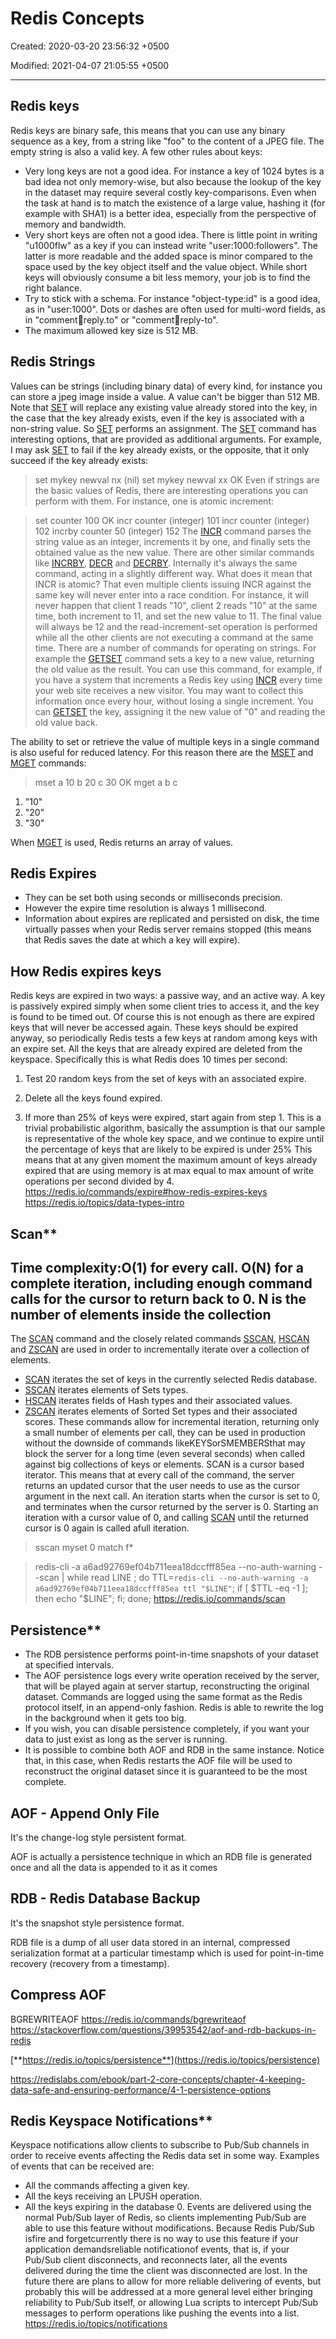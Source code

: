 # Redis Concepts

Created: 2020-03-20 23:56:32 +0500

Modified: 2021-04-07 21:05:55 +0500

---

## Redis keys

Redis keys are binary safe, this means that you can use any binary sequence as a key, from a string like "foo" to the content of a JPEG file. The empty string is also a valid key.
A few other rules about keys:

- Very long keys are not a good idea. For instance a key of 1024 bytes is a bad idea not only memory-wise, but also because the lookup of the key in the dataset may require several costly key-comparisons. Even when the task at hand is to match the existence of a large value, hashing it (for example with SHA1) is a better idea, especially from the perspective of memory and bandwidth.
- Very short keys are often not a good idea. There is little point in writing "u1000flw" as a key if you can instead write "user:1000:followers". The latter is more readable and the added space is minor compared to the space used by the key object itself and the value object. While short keys will obviously consume a bit less memory, your job is to find the right balance.
- Try to stick with a schema. For instance "object-type:id" is a good idea, as in "user:1000". Dots or dashes are often used for multi-word fields, as in "comment:1234:reply.to" or "comment:1234:reply-to".
- The maximum allowed key size is 512 MB.

## Redis Strings

Values can be strings (including binary data) of every kind, for instance you can store a jpeg image inside a value. A value can't be bigger than 512 MB.
Note that [SET](https://redis.io/commands/set) will replace any existing value already stored into the key, in the case that the key already exists, even if the key is associated with a non-string value. So [SET](https://redis.io/commands/set) performs an assignment.
The [SET](https://redis.io/commands/set) command has interesting options, that are provided as additional arguments. For example, I may ask [SET](https://redis.io/commands/set) to fail if the key already exists, or the opposite, that it only succeed if the key already exists:

> set mykey newval nx
(nil)
> set mykey newval xx
OK
Even if strings are the basic values of Redis, there are interesting operations you can perform with them. For instance, one is atomic increment:

> set counter 100
OK
> incr counter
(integer) 101
> incr counter
(integer) 102
> incrby counter 50
(integer) 152
The [INCR](https://redis.io/commands/incr) command parses the string value as an integer, increments it by one, and finally sets the obtained value as the new value. There are other similar commands like [INCRBY](https://redis.io/commands/incrby), [DECR](https://redis.io/commands/decr) and [DECRBY](https://redis.io/commands/decrby). Internally it's always the same command, acting in a slightly different way.
What does it mean that INCR is atomic? That even multiple clients issuing INCR against the same key will never enter into a race condition. For instance, it will never happen that client 1 reads "10", client 2 reads "10" at the same time, both increment to 11, and set the new value to 11. The final value will always be 12 and the read-increment-set operation is performed while all the other clients are not executing a command at the same time.
There are a number of commands for operating on strings. For example the [GETSET](https://redis.io/commands/getset) command sets a key to a new value, returning the old value as the result. You can use this command, for example, if you have a system that increments a Redis key using [INCR](https://redis.io/commands/incr) every time your web site receives a new visitor. You may want to collect this information once every hour, without losing a single increment. You can [GETSET](https://redis.io/commands/getset) the key, assigning it the new value of "0" and reading the old value back.

The ability to set or retrieve the value of multiple keys in a single command is also useful for reduced latency. For this reason there are the [MSET](https://redis.io/commands/mset) and [MGET](https://redis.io/commands/mget) commands:

> mset a 10 b 20 c 30
OK
> mget a b c

1) "10"
2) "20"
3) "30"

When [MGET](https://redis.io/commands/mget) is used, Redis returns an array of values.

## Redis Expires

- They can be set both using seconds or milliseconds precision.
- However the expire time resolution is always 1 millisecond.
- Information about expires are replicated and persisted on disk, the time virtually passes when your Redis server remains stopped (this means that Redis saves the date at which a key will expire).

## How Redis expires keys

Redis keys are expired in two ways: a passive way, and an active way.
A key is passively expired simply when some client tries to access it, and the key is found to be timed out.
Of course this is not enough as there are expired keys that will never be accessed again. These keys should be expired anyway, so periodically Redis tests a few keys at random among keys with an expire set. All the keys that are already expired are deleted from the keyspace.
Specifically this is what Redis does 10 times per second:

1. Test 20 random keys from the set of keys with an associated expire.

2. Delete all the keys found expired.

3. If more than 25% of keys were expired, start again from step 1.
This is a trivial probabilistic algorithm, basically the assumption is that our sample is representative of the whole key space, and we continue to expire until the percentage of keys that are likely to be expired is under 25%
This means that at any given moment the maximum amount of keys already expired that are using memory is at max equal to max amount of write operations per second divided by 4.
<https://redis.io/commands/expire#how-redis-expires-keys>
<https://redis.io/topics/data-types-intro>

## Scan**

## Time complexity:O(1) for every call. O(N) for a complete iteration, including enough command calls for the cursor to return back to 0. N is the number of elements inside the collection

The [SCAN](https://redis.io/commands/scan) command and the closely related commands [SSCAN](https://redis.io/commands/sscan), [HSCAN](https://redis.io/commands/hscan) and [ZSCAN](https://redis.io/commands/zscan) are used in order to incrementally iterate over a collection of elements.

- [SCAN](https://redis.io/commands/scan) iterates the set of keys in the currently selected Redis database.
- [SSCAN](https://redis.io/commands/sscan) iterates elements of Sets types.
- [HSCAN](https://redis.io/commands/hscan) iterates fields of Hash types and their associated values.
- [ZSCAN](https://redis.io/commands/zscan) iterates elements of Sorted Set types and their associated scores.
These commands allow for incremental iteration, returning only a small number of elements per call, they can be used in production without the downside of commands likeKEYSorSMEMBERSthat may block the server for a long time (even several seconds) when called against big collections of keys or elements.
SCAN is a cursor based iterator. This means that at every call of the command, the server returns an updated cursor that the user needs to use as the cursor argument in the next call.
An iteration starts when the cursor is set to 0, and terminates when the cursor returned by the server is 0.
Starting an iteration with a cursor value of 0, and calling [SCAN](https://redis.io/commands/scan) until the returned cursor is 0 again is called afull iteration.

> sscan myset 0 match f*

> redis-cli -a a6ad92769ef04b711eea18dccfff85ea --no-auth-warning --scan | while read LINE ; do TTL=`redis-cli --no-auth-warning -a a6ad92769ef04b711eea18dccfff85ea ttl "$LINE"`; if [ $TTL -eq -1 ]; then echo "$LINE"; fi; done;
<https://redis.io/commands/scan>

## Persistence**

- The RDB persistence performs point-in-time snapshots of your dataset at specified intervals.
- The AOF persistence logs every write operation received by the server, that will be played again at server startup, reconstructing the original dataset. Commands are logged using the same format as the Redis protocol itself, in an append-only fashion. Redis is able to rewrite the log in the background when it gets too big.
- If you wish, you can disable persistence completely, if you want your data to just exist as long as the server is running.
- It is possible to combine both AOF and RDB in the same instance. Notice that, in this case, when Redis restarts the AOF file will be used to reconstruct the original dataset since it is guaranteed to be the most complete.

## AOF - Append Only File

It's the change-log style persistent format.

AOF is actually a persistence technique in which an RDB file is generated once and all the data is appended to it as it comes

## RDB - Redis Database Backup

It's the snapshot style persistence format.

RDB file is a dump of all user data stored in an internal, compressed serialization format at a particular timestamp which is used for point-in-time recovery (recovery from a timestamp).

## Compress AOF

BGREWRITEAOF
<https://redis.io/commands/bgrewriteaof>
<https://stackoverflow.com/questions/39953542/aof-and-rdb-backups-in-redis>

[**https://redis.io/topics/persistence**](https://redis.io/topics/persistence)

<https://redislabs.com/ebook/part-2-core-concepts/chapter-4-keeping-data-safe-and-ensuring-performance/4-1-persistence-options>

## Redis Keyspace Notifications**

Keyspace notifications allow clients to subscribe to Pub/Sub channels in order to receive events affecting the Redis data set in some way.
Examples of events that can be received are:

- All the commands affecting a given key.
- All the keys receiving an LPUSH operation.
- All the keys expiring in the database 0.
Events are delivered using the normal Pub/Sub layer of Redis, so clients implementing Pub/Sub are able to use this feature without modifications.
Because Redis Pub/Sub isfire and forgetcurrently there is no way to use this feature if your application demandsreliable notificationof events, that is, if your Pub/Sub client disconnects, and reconnects later, all the events delivered during the time the client was disconnected are lost.
In the future there are plans to allow for more reliable delivering of events, but probably this will be addressed at a more general level either bringing reliability to Pub/Sub itself, or allowing Lua scripts to intercept Pub/Sub messages to perform operations like pushing the events into a list.
<https://redis.io/topics/notifications>
